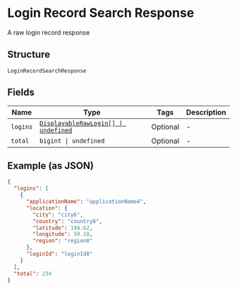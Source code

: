 
# Login Record Search Response

A raw login record response

## Structure

`LoginRecordSearchResponse`

## Fields

| Name | Type | Tags | Description |
|  --- | --- | --- | --- |
| `logins` | [`DisplayableRawLogin[] \| undefined`](../../doc/models/displayable-raw-login.md) | Optional | - |
| `total` | `bigint \| undefined` | Optional | - |

## Example (as JSON)

```json
{
  "logins": [
    {
      "applicationName": "applicationName4",
      "location": {
        "city": "city6",
        "country": "country8",
        "latitude": 194.62,
        "longitude": 59.18,
        "region": "region0"
      },
      "loginId": "loginId8"
    }
  ],
  "total": 234
}
```

